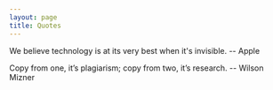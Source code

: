 ```yaml
---
layout: page
title: Quotes
---
```


We believe technology is at its very best when it's invisible.   -- Apple

Copy from one, it’s plagiarism; copy from two, it’s research. -- Wilson Mizner
